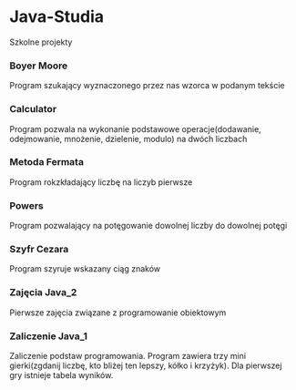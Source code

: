 # Java-Studia
Szkolne projekty

<h3>Boyer Moore</h3>
<p>Program szukający wyznaczonego przez nas wzorca w podanym tekście</p>

<h3>Calculator</h3>
<p>Program pozwala na wykonanie podstawowe operacje(dodawanie, odejmowanie, mnożenie, dzielenie, modulo) na dwóch liczbach</p>

<h3>Metoda Fermata</h3>
<p>Program rokzkładający liczbę na liczyb pierwsze</p>

<h3>Powers</h3>
<p>Program pozwalający na potęgowanie dowolnej liczby do dowolnej potęgi</p>

<h3>Szyfr Cezara</h3>
<p>Program szyruje wskazany ciąg znaków</p>

<h3>Zajęcia Java_2</h3>
<p>Pierwsze zajęcia związane z programowanie obiektowym</p>

<h3>Zaliczenie Java_1</h3>
<p>Zaliczenie podstaw programowania. Program zawiera trzy mini gierki(zgdanij liczbę, kto bliżej ten lepszy, kółko i krzyżyk). Dla pierwszej gry istnieje tabela wyników.</p>
